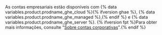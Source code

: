 As contas empresariais estão disponíveis com {% data variables.product.prodname_ghe_cloud %}{% ifversion ghae %}, {% data variables.product.prodname_ghe_managed %},{% endif %} e {% data variables.product.prodname_ghe_server %}. {% ifversion fpt %}Para obter mais informações, consulte "[Sobre contas corporativas](/articles/about-enterprise-accounts)".{% endif %}
